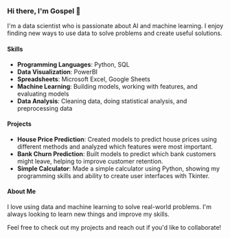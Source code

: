 ### Hi there, I'm Gospel 👋

I'm a data scientist who is passionate about AI and machine learning. I enjoy finding new ways to use data to solve problems and create useful solutions.

#### Skills
- **Programming Languages**: Python, SQL
- **Data Visualization**: PowerBI
- **Spreadsheets**: Microsoft Excel, Google Sheets
- **Machine Learning**: Building models, working with features, and evaluating models
- **Data Analysis**: Cleaning data, doing statistical analysis, and preprocessing data

#### Projects
- **House Price Prediction**: Created models to predict house prices using different methods and analyzed which features were most important.
- **Bank Churn Prediction**: Built models to predict which bank customers might leave, helping to improve customer retention.
- **Simple Calculator**: Made a simple calculator using Python, showing my programming skills and ability to create user interfaces with Tkinter.

#### About Me
I love using data and machine learning to solve real-world problems. I'm always looking to learn new things and improve my skills.

Feel free to check out my projects and reach out if you'd like to collaborate!


<!---
Gospel-py/Gospel-py is a ✨ special ✨ repository because its `README.md` (this file) appears on your GitHub profile.
You can click the Preview link to take a look at your changes.
--->
